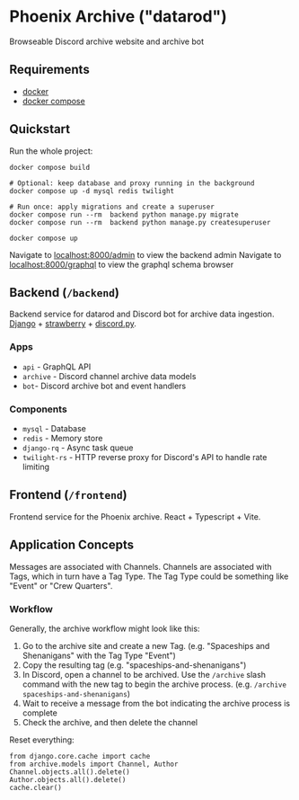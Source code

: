 # Phoenix Archive ("datarod")

Browseable Discord archive website and archive bot

## Requirements

- [docker](https://docs.docker.com/engine/install/)
- [docker compose](https://docs.docker.com/compose/install/)

## Quickstart

Run the whole project:

```shell
docker compose build

# Optional: keep database and proxy running in the background
docker compose up -d mysql redis twilight

# Run once: apply migrations and create a superuser
docker compose run --rm  backend python manage.py migrate
docker compose run --rm  backend python manage.py createsuperuser

docker compose up
```

Navigate to [localhost:8000/admin](http://localhost:8000/admin) to view the backend admin
Navigate to [localhost:8000/graphql](http://localhost:8000/graphql) to view the graphql schema browser

## Backend (`/backend`)

Backend service for datarod and Discord bot for archive data ingestion. [Django](https://docs.djangoproject.com/en/5.0/) + [strawberry](https://github.com/strawberry-graphql/strawberry-django) + [discord.py](https://discordpy.readthedocs.io/en/latest).

### Apps

- `api` - GraphQL API
- `archive` - Discord channel archive data models
- `bot`- Discord archive bot and event handlers

### Components

- `mysql` - Database
- `redis` - Memory store
- `django-rq` - Async task queue
- `twilight-rs` - HTTP reverse proxy for Discord's API to handle rate limiting

## Frontend (`/frontend`)

Frontend service for the Phoenix archive. React + Typescript + Vite.

## Application Concepts

Messages are associated with Channels. Channels are associated with Tags, which in turn have a Tag Type. The Tag Type could be something like "Event" or "Crew Quarters".

### Workflow

Generally, the archive workflow might look like this:

1. Go to the archive site and create a new Tag. (e.g. "Spaceships and Shenanigans" with the Tag Type "Event")
2. Copy the resulting tag (e.g. "spaceships-and-shenanigans")
3. In Discord, open a channel to be archived. Use the `/archive` slash command with the new tag to begin the archive process. (e.g. `/archive spaceships-and-shenanigans`)
4. Wait to receive a message from the bot indicating the archive process is complete
5. Check the archive, and then delete the channel

Reset everything:

```
from django.core.cache import cache
from archive.models import Channel, Author
Channel.objects.all().delete()
Author.objects.all().delete()
cache.clear()
```
